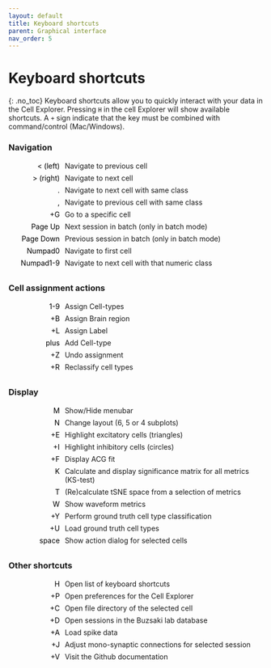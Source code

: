 ```yaml
---
layout: default
title: Keyboard shortcuts
parent: Graphical interface
nav_order: 5
---
```

<style>
dl {
    padding: 0.1em;
  }
  dt {
    float: left;
    clear: left;
    width: 100px;
    text-align: right;
    color: black;
  }
  dt::after {
    content: " ";
  }
  dd {
    margin: 0 0 0 110px;
    padding: 0 0 0.5em 0;
  }
</style>

# Keyboard shortcuts
{: .no_toc}
Keyboard shortcuts allow you to quickly interact with your data in the Cell Explorer. Pressing `H` in the cell Explorer will show available shortcuts. A `+` sign indicate that the key must be combined with command/control (Mac/Windows).

### Navigation
<dl>
  <dt>< (left)</dt>
  <dd>Navigate to previous cell</dd>
  <dt>> (right)</dt>
  <dd>Navigate to next cell</dd>
  <dt>.</dt>
  <dd>Navigate to next cell with same class</dd>
  <dt>,</dt>
  <dd>Navigate to previous cell with same class</dd>
  <dt>+G</dt>
  <dd>Go to a specific cell</dd>
  <dt>Page Up</dt>
  <dd>Next session in batch (only in batch mode)</dd>
  <dt>Page Down</dt>
  <dd>Previous session in batch (only in batch mode)</dd>
  <dt>Numpad0</dt>
  <dd>Navigate to first cell</dd>
  <dt>Numpad1-9</dt>
  <dd>Navigate to next cell with that numeric class</dd>
</dl>

### Cell assignment actions
<dl>
  <dt>1-9</dt>
  <dd>Assign Cell-types</dd>
  <dt>+B</dt>
  <dd>Assign Brain region</dd>
  <dt>+L</dt>
  <dd>Assign Label</dd>
  <dt>plus</dt>
  <dd>Add Cell-type</dd>
  <dt>+Z</dt>
  <dd>Undo assignment</dd>
  <dt>+R</dt>
  <dd>Reclassify cell types</dd>
</dl>

### Display
<dl>
  <dt>M</dt>
  <dd>Show/Hide menubar</dd>
  <dt>N</dt>
  <dd>Change layout (6, 5 or 4 subplots)</dd>
  <dt>+E</dt>
  <dd>Highlight excitatory cells (triangles)</dd>
  <dt>+I</dt>
  <dd>Highlight inhibitory cells (circles)</dd>
  <dt>+F</dt>
  <dd>Display ACG fit</dd>
  <dt>K</dt>
  <dd>Calculate and display significance matrix for all metrics (KS-test)</dd>
  <dt>T</dt>
  <dd>(Re)calculate tSNE space from a selection of metrics</dd>
  <dt>W</dt>
  <dd>Show waveform metrics</dd>
  <dt>+Y</dt>
  <dd>Perform ground truth cell type classification</dd>
  <dt>+U</dt>
  <dd>Load ground truth cell types</dd>
  <dt>space</dt>
  <dd>Show action dialog for selected cells</dd>
</dl>

### Other shortcuts
<dl>
  <dt>H</dt>
  <dd>Open list of keyboard shortcuts</dd>
  <dt>+P</dt>
  <dd>Open preferences for the Cell Explorer</dd>
  <dt>+C</dt>
  <dd>Open file directory of the selected cell</dd>
  <dt>+D</dt>
  <dd>Open sessions in the Buzsaki lab database</dd>
  <dt>+A</dt>
  <dd>Load spike data</dd>
  <dt>+J</dt>
  <dd>Adjust mono-synaptic connections for selected session</dd>
  <dt>+V</dt>
  <dd>Visit the Github documentation</dd>
</dl>

